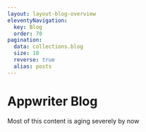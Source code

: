 ```yaml
---
layout: layout-blog-overview
eleventyNavigation:
  key: Blog
  order: 70
pagination:
  data: collections.blog
  size: 10
  reverse: true
  alias: posts
---
```


# Appwriter Blog

Most of this content is aging severely by now
